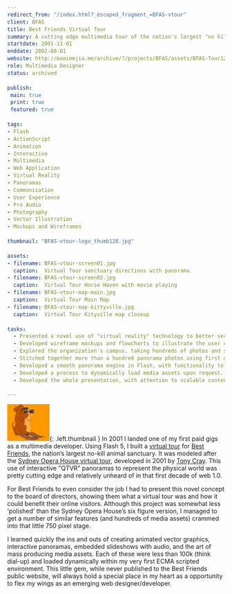 ```yaml
---
redirect_from: "/index.html?_escaped_fragment_=BFAS-vtour"
client: BFAS  
title: Best Friends Virtual Tour  
summary: A cutting edge multimedia tour of the nation's largest "no kill" animal sanctuary, making use of 360&deg; panormas and audio/video clips in the 2002 era of Flash 5 and dial-up internet.
startdate: 2001-11-01
enddate: 2002-08-01  
website: http://manimejia.me/archive/?/projects/BFAS/assets/BFAS-Tour12
role: Multimedia Designer 
status: archived

publish: 
 main: true 
 print: true
 featured: true

tags:
- Flash
- ActionScript
- Animation
- Interactive
- Multimedia
- Web Application
- Virtual Reality
- Panoramas
- Communication
- User Experience
- Pro Audio
- Photography
- Vector Illustration  
- Mockups and Wireframes

thumbnail: "BFAS-vtour-logo_thumb128.jpg"

assets:
- filename: BFAS-vtour-screen01.jpg
  caption:  Virtual Tour sanctuary directions with panorama
- filename: BFAS-vtour-screen02.jpg
  caption:  Virtual Tour Horse Haven with movie playing
- filename: BFAS-vtour-map-main.jpg
  caption:  Virtual Tour Main Map
- filename: BFAS-vtour-map-kittyville.jpg
  caption:  Virtual Tour Kityville map closeup

tasks: 
  - Presented a novel use of "virtual reality" technology to better serve the member base   of a national organization. Got the job.
  - Developed wireframe mockups and flowcharts to illustrate the user experience and   architecture of the project.
  - Explored the organization's campus, taking hundreds of photos and sound recordings to   support the project's panorama and multimedia requirements.
  - Stitched together more than a hundred panorama photos using first generation QTVR   software by Apple and lots of editing by hand.
  - Developed a smooth panorama engine in Flash, with functionality to embed links to other   media assets.
  - Developed a process to dynamically load media assets upon request.
  - Developed the whole presentation, with attention to scalable content management.

---
```


![animated icon used to represent a panorama on the map](/projects/BFAS/assets/BFAS-vtour-PairTurnSmall.gif){: .left.thumbnail } 
In 2001 I landed one of my first paid gigs as a multimedia developer. Using Flash 5, I built a [virtual tour][BFVT] for [Best Friends][BFAS], the nation’s largest no-kill animal sanctuary. It was modeled after the [Sydney Opera House virtual tour][SOVT], developed in 2001 by [Tony Cray][TDC]. This use of interactive "QTVR" panoramas to represent the physical world was pretty cutting edge and relatively unheard of in that first decade of web 1.0.

For Best Friends to even consider the job I had to present this novel concept to the board of directors, showing them what a virtual tour was and how it could benefit their online visitors. Although this project was somewhat less ‘polished’ than the Sydney Opera House’s six figure version, I managed to get a number of similar features (and hundreds of media assets) crammed into that little 750 pixel stage.

I learned quickly the ins and outs of creating animated vector graphics, interactive panoramas, embedded slideshows with audio, and the art of mass producing media assets. Each of these were less than 100k (think dial-up) and loaded dynamically within my very first ECMA scripted environment. This little gem, while never published to the Best Friends public website, will always hold a special place in my heart as a opportunity to flex my wings as an emerging web designer/developer.

[BFVT]: /archive/?/projects/BFAS/assets/BFAS-Tour12 "Best Friends Virtual Tour archive website"
[BFAS]: http://bestfriends.org/
[SOVT]: http://web.archive.org/web/20040611140203/http:/www.sydneyoperahouse.com/sections/tours/virtual_tour/vrtour2.asp
[TDC]: http://tonydavidcray.com/
